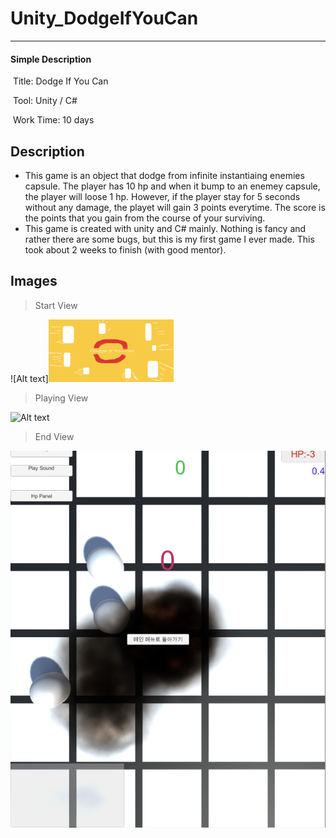 # Unity_DodgeIfYouCan

---------

#### Simple Description

​	Title: Dodge If You Can

​	Tool: Unity / C#

​	Work Time: 10 days



##  Description

 *  This game is an object that dodge from infinite instantiaing enemies capsule. The player has 10 hp and when it bump to an enemey capsule, the player  will loose 1 hp. However, if the player stay for 5 seconds without any damage, the playet will gain 3 points everytime. The score is the points that you gain from the course of your surviving. 
 *  This game is created with unity and C# mainly. Nothing is fancy and rather there are some bugs, but this is my first game I ever made. This took about 2 weeks to finish (with good mentor).

## Images

> Start View

![Alt text]<img src="ScreenShots/Start_View.png"
            img width="200" img height="100"></img>


> Playing View

![Alt text](ScreenShots/Play_View.png)

> End View

![Alt text](ScreenShots/End_View.png)
